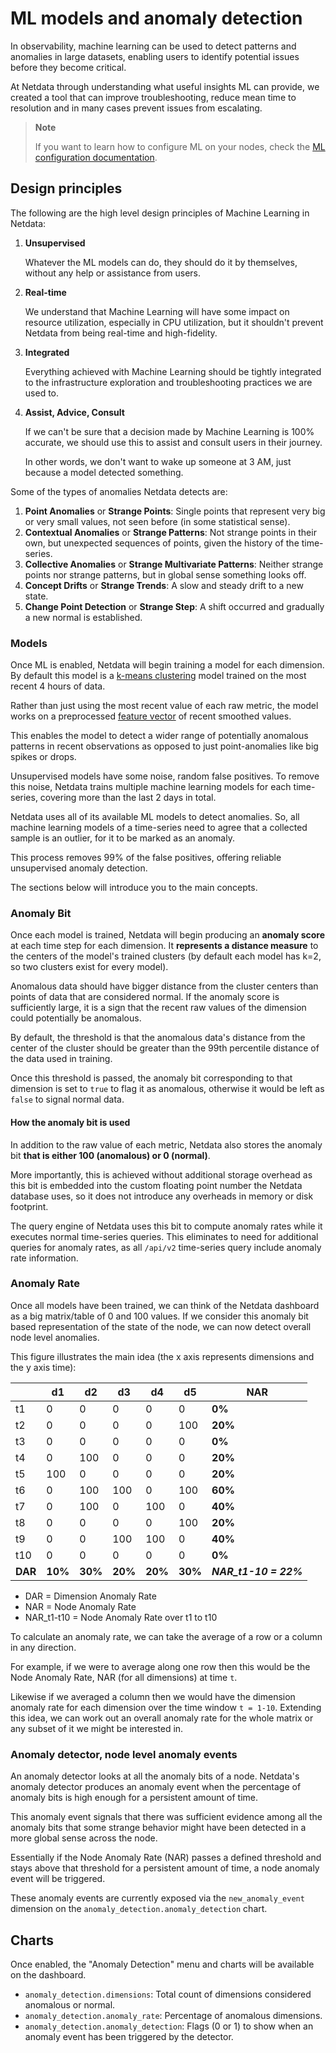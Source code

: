 # ML models and anomaly detection

In observability, machine learning can be used to detect patterns and anomalies in large datasets, enabling users to identify potential issues before they become critical.

At Netdata through understanding what useful insights ML can provide, we created a tool that can improve troubleshooting, reduce mean time to resolution and in many cases prevent issues from escalating.

> **Note**
>
> If you want to learn how to configure ML on your nodes, check the [ML configuration documentation](https://github.com/netdata/netdata/blob/master/src/ml/ml-configuration.md).

## Design principles

The following are the high level design principles of Machine Learning in Netdata:

1. **Unsupervised**

   Whatever the ML models can do, they should do it by themselves, without any help or assistance from users.

2. **Real-time**

   We understand that Machine Learning will have some impact on resource utilization, especially in CPU utilization, but it shouldn't prevent Netdata from being real-time and high-fidelity.

3. **Integrated**

   Everything achieved with Machine Learning should be tightly integrated to the infrastructure exploration and troubleshooting practices we are used to.

4. **Assist, Advice, Consult**

   If we can't be sure that a decision made by Machine Learning is 100% accurate, we should use this to assist and consult users in their journey.

   In other words, we don't want to wake up someone at 3 AM, just because a model detected something.

Some of the types of anomalies Netdata detects are:

1. **Point Anomalies** or **Strange Points**: Single points that represent very big or very small values, not seen before (in some statistical sense).
2. **Contextual Anomalies** or **Strange Patterns**: Not strange points in their own, but unexpected sequences of points, given the history of the time-series.
3. **Collective Anomalies** or **Strange Multivariate Patterns**: Neither strange points nor strange patterns, but in global sense something looks off.
4. **Concept Drifts** or **Strange Trends**: A slow and steady drift to a new state.
5. **Change Point Detection** or **Strange Step**: A shift occurred and gradually a new normal is established.

### Models

Once ML is enabled, Netdata will begin training a model for each dimension. By default this model is a [k-means clustering](https://en.wikipedia.org/wiki/K-means_clustering) model trained on the most recent 4 hours of data.

Rather than just using the most recent value of each raw metric, the model works on a preprocessed [feature vector](https://en.wikipedia.org/wiki/Feature_(machine_learning)#:~:text=edges%20and%20objects.-,Feature%20vectors,-%5Bedit%5D) of recent smoothed values.

This enables the model to detect a wider range of potentially anomalous patterns in recent observations as opposed to just point-anomalies like big spikes or drops.

Unsupervised models have some noise, random false positives. To remove this noise, Netdata trains multiple machine learning models for each time-series, covering more than the last 2 days in total.

Netdata uses all of its available ML models to detect anomalies. So, all machine learning models of a time-series need to agree that a collected sample is an outlier, for it to be marked as an anomaly.

This process removes 99% of the false positives, offering reliable unsupervised anomaly detection.

The sections below will introduce you to the main concepts.

### Anomaly Bit

Once each model is trained, Netdata will begin producing an **anomaly score** at each time step for each dimension. It **represents a distance measure** to the centers of the model's trained clusters (by default each model has k=2, so two clusters exist for every model).

Anomalous data should have bigger distance from the cluster centers than points of data that are considered normal. If the anomaly score is sufficiently large, it is a sign that the recent raw values of the dimension could potentially be anomalous.

By default, the threshold is that the anomalous data's distance from the center of the cluster should be greater than the 99th percentile distance of the data used in training.

Once this threshold is passed, the anomaly bit corresponding to that dimension is set to `true` to flag it as anomalous, otherwise it would be left as `false` to signal normal data.

#### How the anomaly bit is used

In addition to the raw value of each metric, Netdata also stores the anomaly bit **that is either 100 (anomalous) or 0 (normal)**.

More importantly, this is achieved without additional storage overhead as this bit is embedded into the custom floating point number the Netdata database uses, so it does not introduce any overheads in memory or disk footprint.

The query engine of Netdata uses this bit to compute anomaly rates while it executes normal time-series queries. This eliminates to need for additional queries for anomaly rates, as all `/api/v2` time-series query include anomaly rate information.

### Anomaly Rate

Once all models have been trained, we can think of the Netdata dashboard as a big matrix/table of 0 and 100 values. If we consider this anomaly bit based representation of the state of the node, we can now detect overall node level anomalies.

This figure illustrates the main idea (the x axis represents dimensions and the y axis time):

|         | d1      | d2      | d3      | d4      | d5      | **NAR**               |
|---------|---------|---------|---------|---------|---------|-----------------------|
| t1      | 0       | 0       | 0       | 0       | 0       | **0%**                |
| t2      | 0       | 0       | 0       | 0       | 100     | **20%**               |
| t3      | 0       | 0       | 0       | 0       | 0       | **0%**                |
| t4      | 0       | 100     | 0       | 0       | 0       | **20%**               |
| t5      | 100     | 0       | 0       | 0       | 0       | **20%**               |
| t6      | 0       | 100     | 100     | 0       | 100     | **60%**               |
| t7      | 0       | 100     | 0       | 100     | 0       | **40%**               |
| t8      | 0       | 0       | 0       | 0       | 100     | **20%**               |
| t9      | 0       | 0       | 100     | 100     | 0       | **40%**               |
| t10     | 0       | 0       | 0       | 0       | 0       | **0%**                |
| **DAR** | **10%** | **30%** | **20%** | **20%** | **30%** | **_NAR_t1-10 = 22%_** |

- DAR = Dimension Anomaly Rate
- NAR = Node Anomaly Rate
- NAR_t1-t10 = Node Anomaly Rate over t1 to t10

To calculate an anomaly rate, we can take the average of a row or a column in any direction.

For example, if we were to average along one row then this would be the Node Anomaly Rate, NAR (for all dimensions) at time `t`.

Likewise if we averaged a column then we would have the dimension anomaly rate for each dimension over the time window `t = 1-10`. Extending this idea, we can work out an overall anomaly rate for the whole matrix or any subset of it we might be interested in.

### Anomaly detector, node level anomaly events

An anomaly detector looks at all the anomaly bits of a node. Netdata's anomaly detector produces an anomaly event when the percentage of anomaly bits is high enough for a persistent amount of time.

This anomaly event signals that there was sufficient evidence among all the anomaly bits that some strange behavior might have been detected in a more global sense across the node.

Essentially if the Node Anomaly Rate (NAR) passes a defined threshold and stays above that threshold for a persistent amount of time, a node anomaly event will be triggered.

These anomaly events are currently exposed via the `new_anomaly_event` dimension on the `anomaly_detection.anomaly_detection` chart.

## Charts

Once enabled, the "Anomaly Detection" menu and charts will be available on the dashboard.

- `anomaly_detection.dimensions`: Total count of dimensions considered anomalous or normal.
- `anomaly_detection.anomaly_rate`: Percentage of anomalous dimensions.
- `anomaly_detection.anomaly_detection`: Flags (0 or 1) to show when an anomaly event has been triggered by the detector.

